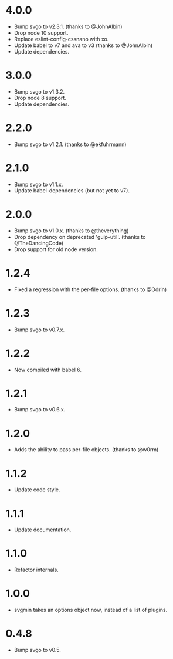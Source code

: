 # 4.0.0

* Bump svgo to v2.3.1. (thanks to @JohnAlbin)
* Drop node 10 support.
* Replace eslint-config-cssnano with xo.
* Update babel to v7 and ava to v3 (thanks to @JohnAlbin)
* Update dependencies.

# 3.0.0

* Bump svgo to v1.3.2.
* Drop node 8 support.
* Update dependencies.

# 2.2.0

* Bump svgo to v1.2.1. (thanks to @ekfuhrmann)

# 2.1.0

* Bump svgo to v1.1.x.
* Update babel-dependencies (but not yet to v7).

# 2.0.0

* Bump svgo to v1.0.x. (thanks to @theverything)
* Drop dependency on deprecated 'gulp-util'. (thanks to @TheDancingCode)
* Drop support for old node version.

# 1.2.4

* Fixed a regression with the per-file options. (thanks to @Odrin)

# 1.2.3

* Bump svgo to v0.7.x.

# 1.2.2

* Now compiled with babel 6.

# 1.2.1

* Bump svgo to v0.6.x.

# 1.2.0

* Adds the ability to pass per-file objects. (thanks to @w0rm)

# 1.1.2

* Update code style.

# 1.1.1

* Update documentation.

# 1.1.0

* Refactor internals.

# 1.0.0

* svgmin takes an options object now, instead of a list of plugins.

# 0.4.8

* Bump svgo to v0.5.

